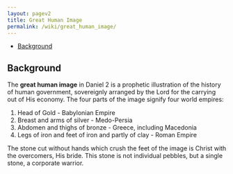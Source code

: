 ```yaml
---
layout: pagev2
title: Great Human Image
permalink: /wiki/great_human_image/
---
```

- [Background](#background)

## Background

The **great human image** in Daniel 2 is a prophetic illustration of the history of  human government, sovereignly arranged by the Lord for the carrying out of His economy. The four parts of the image signify four world empires:

1. Head of Gold - Babylonian Empire
2. Breast and arms of silver - Medo-Persia
3. Abdomen and thighs of bronze - Greece, including Macedonia
4. Legs of iron and feet of iron and partly of clay - Roman Empire

The stone cut without hands which crush the feet of the image is Christ with the overcomers, His bride. This stone is not individual pebbles, but a single stone, a corporate warrior.